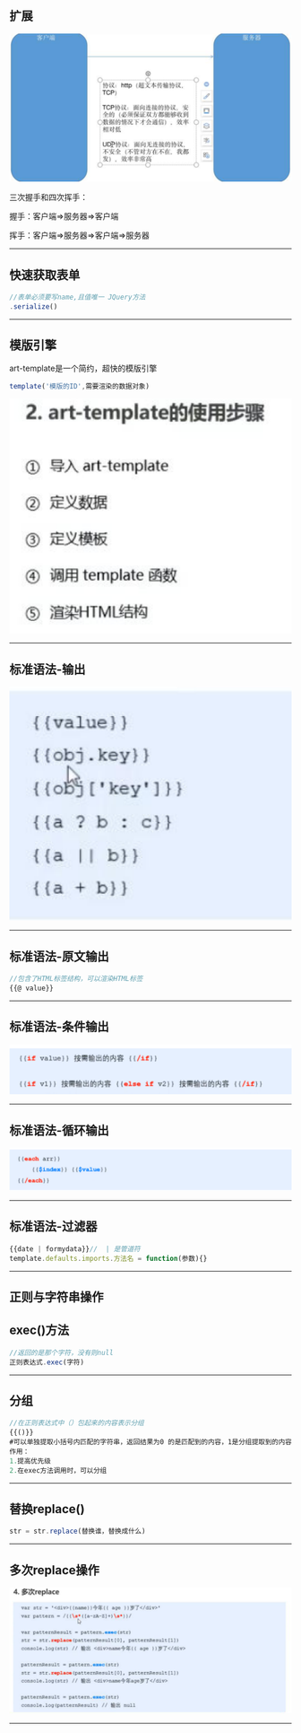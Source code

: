 ## 扩展

![网络](笔记截图/网络.png)

三次握手和四次挥手：

握手：客户端=>服务器=>客户端

挥手：客户端=>服务器=>客户端=>服务器

---

## 快速获取表单

```js
//表单必须要写name,且值唯一 JQuery方法
.serialize()
```

---

## 模版引擎

art-template是一个简约，超快的模版引擎

```js
template('模版的ID',需要渲染的数据对象)
```

![art](笔记截图/art.png)

---

## 标准语法-输出

![template输出](笔记截图/template输出.png)

---

## 标准语法-原文输出

```js
//包含了HTML标签结构，可以渲染HTML标签
{{@ value}}
```

---

## 标准语法-条件输出

![条件输出](笔记截图/条件输出.png)

---

## 标准语法-循环输出

![循环输出](笔记截图/循环输出.png)

---

## 标准语法-过滤器

```js
{{date | formydata}}//  | 是管道符
template.defaults.imports.方法名 = function(参数){}
```

---

## 正则与字符串操作

## exec()方法

```js
//返回的是那个字符，没有则null
正则表达式.exec(字符)
```

---

## 分组

```js
//在正则表达式中（）包起来的内容表示分组
{{()}}
#可以单独提取小括号内匹配的字符串，返回结果为0 的是匹配到的内容，1是分组提取到的内容
作用：
1.提高优先级
2.在exec方法调用时，可以分组
```

---

## 替换replace()

```js
str = str.replace(替换谁，替换成什么)
```

---

## 多次replace操作

![多次替换](笔记截图/多次替换.png)

---

